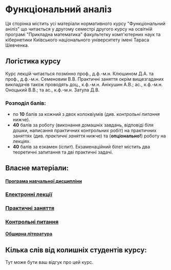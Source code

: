 # Функціональний аналіз

Ця сторінка містить усі матеріали нормативного курсу "Функціональний аніліз" що читається у другому семестрі другого курсу на освітній програмі "Прикладна математика" факультетку комп'ютерних наук та кібернетики Київського національного університету імені Тараса Шевченка.

## Логістика курсу

Курс лекцій читається позмінно проф., д.ф.-м.н. Клюшином Д.А. та проф., д.ф.-м.н. Семеновим В.В. Практичні заняття окрім вищезгаданих викладачів також проводять доц., к.ф.-м.н. Анікушин А.В.; ас., к.ф.-м.н. Оноцький В.В.; та ас., к.ф.-м.н. Затула Д.В.

### Розподіл балів:
- по **10** балів за кожний з двох колоквіумів (див. _контрольні питання_ нижче).
- **40** балів за роботу (виконання домашніх завдань, відповіді біля дошки, написання практичних контрольних робіт) на практичних заняттях (див. _практичні заняття_ нижче) та (**опціонально!**) роботу на лекціях.
- **40** балів за езкамен (_іспит_). Екзаменаційний білет містить два теоретичні запитання та дві практичні задачі.

## Власне матеріали:

#### [Програма навчальної дисципліни](program.pdf)

### [Електронні лекції](lectures/lectures.md)

### [Практичні заняття](practices/practices.md)

### [Контрольні питання](exams/exams.md)

#### [Обширна література](books/books.md)

## Кілька слів від колишніх студентів курсу:

Тут може бути ваш відгук про цей курс.
